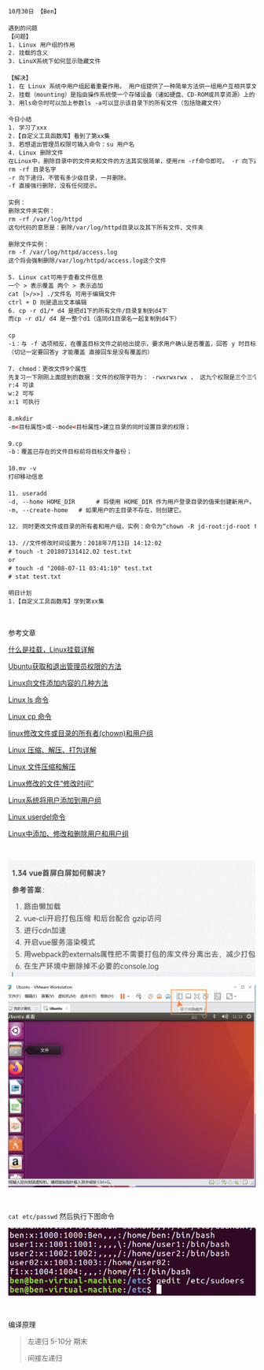 ```html
10月30日 【Ben】

遇到的问题
【问题】
1. Linux 用户组的作用
2. 挂载的含义
3. LinuX系统下如何显示隐藏文件

【解决】
1. 在 Linux 系统中用户组起着重要作用。 用户组提供了一种简单方法供一组用户互相共享文件。用户组也允许系统管理员更加有效地管理用户权限，因为管理员可以将权限分配给用户组而不是逐一分配给单个用户。尽管通常只要在系统中添加用户账户就会创建用户组，关于用户组如何工作以及如何运用用户组还有很多需要了解的。
2. 挂载（mounting）是指由操作系统使一个存储设备（诸如硬盘、CD-ROM或共享资源）上的计算机文件和目录可供用户通过计算机的文件系统访问的一个过程。 一般来说，当计算机关机时，每个已挂载存储都将经历一次卸载，以确保所有排队的数据被写入，并保证介质上文件系统结构的完整性。 访问这个目录来访问存储设备
3. 用ls命令时可以加上参数ls -a可以显示该目录下的所有文件（包括隐藏文件）

今日小结
1. 学习了xxx
2.【自定义工具函数库】看到了第xx集
3. 若想退出管理员权限可输入命令：su 用户名
4. Linux 删除文件
在Linux中，删除目录中的文件夹和文件的方法其实很简单，使用rm -rf命令即可。 -r 向下递归，不管有多少级目录，一并删除。 -f 直接强行删除，没有任何提示。
rm -rf 目录名字
-r 向下递归，不管有多少级目录，一并删除。
-f 直接强行删除，没有任何提示。

实例：
删除文件夹实例：
rm -rf /var/log/httpd
这句代码的意思是：删除/var/log/httpd目录以及其下所有文件、文件夹

删除文件实例：
rm -f /var/log/httpd/access.log
这个将会强制删除/var/log/httpd/access.log这个文件

5. Linux cat可用于查看文件信息
一个 > 表示覆盖 两个 > 表示追加
cat [>/>>] ./文件名 可用于编辑文件 
ctrl + D 则是退出文本编辑
6. cp -r d1/* d4 是把d1下的所有文件/目录复制到d4下
而cp -r d1/ d4 是一整个d1（连同d1目录名一起复制到d4下）

cp
-i：与 -f 选项相反，在覆盖目标文件之前给出提示，要求用户确认是否覆盖，回答 y 时目标文件将被覆盖。
（切记一定要回答y 才能覆盖 直接回车是没有覆盖的）

7. chmod：更改文件9个属性
先复习一下刚刚上面提到的数据：文件的权限字符为： -rwxrwxrwx ， 这九个权限是三个三个一组的！其中，我们可以使用数字来代表各个权限，各权限的分数对照表如下：
r:4 可读
w:2 可写
x:1 可执行

8.mkdir
-m<目标属性>或--mode<目标属性>建立目录的同时设置目录的权限；

9.cp
-b：覆盖已存在的文件目标前将目标文件备份；
    
10.mv -v
打印移动信息
    
11. useradd
-d, --home HOME_DIR      # 将使用 HOME_DIR 作为用户登录目录的值来创建新用户。 
-m, --create-home   # 如果用户的主目录不存在，则创建它。
    
12. 同时更改文件或目录的所有者和用户组，实例：命令为“chown -R jd-root:jd-root test_dir”
    
13. //文件修改时间设置为：2018年7月13日 14:12:02
# touch -t 201807131412.02 test.txt
or
# touch -d "2008-07-11 03:41:10" test.txt
# stat test.txt
 
明日计划
1.【自定义工具函数库】学到第xx集
```

​	

参考文章

[什么是挂载，Linux挂载详解](http://c.biancheng.net/view/2859.html)

[Ubuntu获取和退出管理员权限的方法](https://blog.csdn.net/weixin_42076938/article/details/105353127)

[Linux向文件添加内容的几种方法](https://www.jianshu.com/p/b85c12b4a74a)

[Linux ls 命令](https://www.runoob.com/linux/linux-comm-ls.html)

[Linux cp 命令](https://www.runoob.com/linux/linux-comm-cp.html)

[linux修改文件或目录的所有者(chown)和用户组](https://blog.csdn.net/wh8_2011/article/details/69815660)

[Linux 压缩、解压、打包详解](https://segmentfault.com/a/1190000024498487)

[ Linux 文件压缩和解压](https://dunwu.github.io/linux-tutorial/linux/cli/linux-cli-file-compress.html#_1-linux-%E6%96%87%E4%BB%B6%E5%8E%8B%E7%BC%A9%E5%92%8C%E8%A7%A3%E5%8E%8B%E8%A6%81%E7%82%B9)

[Linux修改的文件“修改时间”](https://blog.csdn.net/u010164190/article/details/81036830)

[Linux系统将用户添加到用户组](https://www.jianshu.com/p/fcca6c1d78ee)

[Linux userdel命令](https://www.runoob.com/linux/linux-comm-userdel.html)

[Linux中添加、修改和删除用户和用户组](https://blog.csdn.net/GMingZhou/article/details/78706439)

​	

![image-20221030100850463](10月30日.assets/image-20221030100850463.png)

![image-20221030111425894](10月30日.assets/image-20221030111425894.png)

​	

`cat etc/passwd` 然后执行下图命令

![image-20221030212533656](10月30日.assets/image-20221030212533656.png)

​	

编译原理

> 左递归 5-10分 期末
>
> 间接左递归
